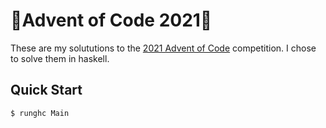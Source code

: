 # 🎄Advent of Code 2021🎄
These are my solututions to the [2021 Advent of Code](https://adventofcode.com/2021) competition. I chose to solve them in haskell.
## Quick Start
```console
$ runghc Main
```